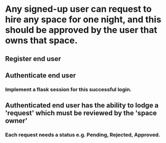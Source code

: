 # Any signed-up user can request to hire any space for one night, and this should be approved by the user that owns that space.
## Register end user
## Authenticate end user
### Implement a flask session for this successful login.
## Authenticated end user has the ability to lodge a 'request' which must be reviewed by the 'space owner'
### Each request needs a status e.g. Pending, Rejected, Approved.

